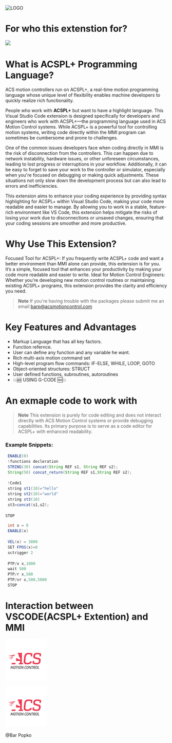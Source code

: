 ![LOGO](https://i.imgur.com/usLUB7r.png "")


# For who this extenstion for?
![](https://img.shields.io/visual-studio-marketplace/v/ACSPL.acsplext?color=FF3333&label=Version&logo=ver&logoColor=%23FF3333  "")

# What is ACSPL+ Programming Language?
ACS motion controllers run on ACSPL+, a real-time motion programming language whose unique level of flexibility enables machine developers to quickly realize rich functionality.


People who work with **ACSPL+** but want to have a highlight language.
This Visual Studio Code extension is designed specifically for developers and engineers who work with ACSPL+—the programming language used in ACS Motion Control systems. While ACSPL+ is a powerful tool for controlling motion systems, writing code directly within the MMI program can sometimes be cumbersome and prone to challenges.

One of the common issues developers face when coding directly in MMI is the risk of disconnection from the controllers. This can happen due to network instability, hardware issues, or other unforeseen circumstances, leading to lost progress or interruptions in your workflow. Additionally, it can be easy to forget to save your work to the controller or simulator, especially when you're focused on debugging or making quick adjustments. These situations not only slow down the development process but can also lead to errors and inefficiencies.

This extension aims to enhance your coding experience by providing syntax highlighting for ACSPL+ within Visual Studio Code, making your code more readable and easier to manage. By allowing you to work in a stable, feature-rich environment like VS Code, this extension helps mitigate the risks of losing your work due to disconnections or unsaved changes, ensuring that your coding sessions are smoother and more productive.

# Why Use This Extension?
Focused Tool for ACSPL+: If you frequently write ACSPL+ code and want a better environment than MMI alone can provide, this extension is for you. It’s a simple, focused tool that enhances your productivity by making your code more readable and easier to write.
Ideal for Motion Control Engineers: Whether you're developing new motion control routines or maintaining existing ACSPL+ programs, this extension provides the clarity and efficiency you need.


> **Note**
> If you're having trouble with the packages please submit me an email barp@acsmotioncontrol.com


# Key Features and Advantages
* Markup Language that has all key factors.
* Function refernce.
* User can define any function and any variable he want.
* Rich multi-axis motion command set
* High-level program flow commands: IF-ELSE, WHILE, LOOP, GOTO
* Object-oriented structures: STRUCT
* User defined functions, subroutines, autoroutines
* 💥🆕 USING G-CODE 🆕💥


# An exmaple code to work with
> **Note**
> This extension is purely for code editing and does not interact directly with ACS Motion Control systems or provide debugging capabilities. Its primary purpose is to serve as a code editor for ACSPL+ with enhanced readability.
### Example Snippets:
```JAVA
 ENABLE(0)
 !functions decleration
 STRING(30) concat(String REF s1, String REF s2);
 String(50) concat_return(String REF s1,String REF s2);
 
 !Code1
 string st1(10)="hello"
 string st2(10)="world"
 string st3(10)
 st3=concat(s1,s2);
 
STOP
```


```JAVA
 int x = 0 
 ENABLE(x)
 
 VEL(x) = 3000
 SET FPOS(x)=0
 sctrigger 2
 
 PTP/x x,1000
 wait 500
 PTP/r x,500
 PTP/vr x,500,5000
 STOP
```
# Interaction between VSCODE(ACSPL+ Extention) and MMI

![Example of code from vscode to MMI](images/logoacs.png  "ACSPL Highlighter")

![Example of code from vscode to MMI](images/logoacs.png  "ACSPL Highlighter")



@Bar Popko
